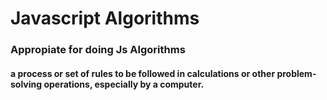 # Javascript Algorithms

### Appropiate for doing Js Algorithms

#### a process or set of rules to be followed in calculations or other problem-solving operations, especially by a computer.
